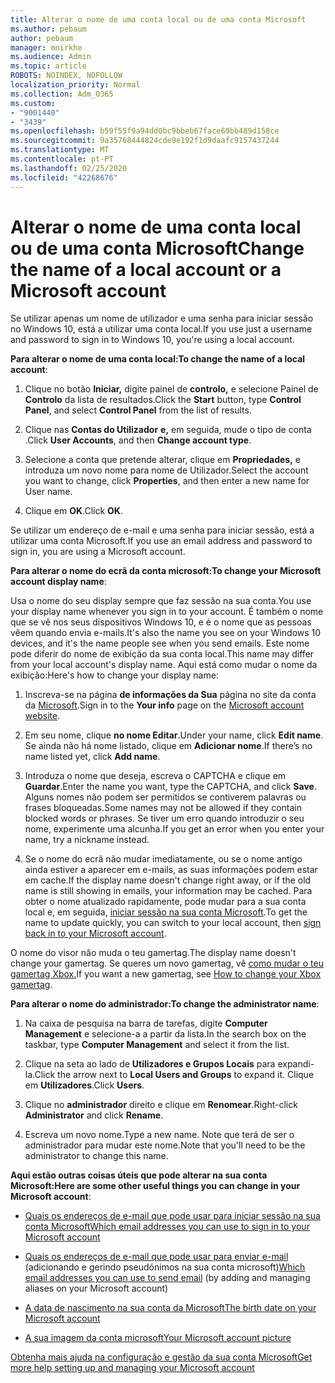 ```yaml
---
title: Alterar o nome de uma conta local ou de uma conta Microsoft
ms.author: pebaum
author: pebaum
manager: mnirkhe
ms.audience: Admin
ms.topic: article
ROBOTS: NOINDEX, NOFOLLOW
localization_priority: Normal
ms.collection: Adm_O365
ms.custom:
- "9001440"
- "3439"
ms.openlocfilehash: b59f55f9a94dd0bc9bbeb67face69bb489d158ce
ms.sourcegitcommit: 9a35768444824cde9e192f1d9daafc9157437244
ms.translationtype: MT
ms.contentlocale: pt-PT
ms.lasthandoff: 02/25/2020
ms.locfileid: "42268676"
---
```

# <a name="change-the-name-of-a-local-account-or-a-microsoft-account"></a><span data-ttu-id="62b33-102">Alterar o nome de uma conta local ou de uma conta Microsoft</span><span class="sxs-lookup"><span data-stu-id="62b33-102">Change the name of a local account or a Microsoft account</span></span>

<span data-ttu-id="62b33-103">Se utilizar apenas um nome de utilizador e uma senha para iniciar sessão no Windows 10, está a utilizar uma conta local.</span><span class="sxs-lookup"><span data-stu-id="62b33-103">If you use just a username and password to sign in to Windows 10, you're using a local account.</span></span> 

<span data-ttu-id="62b33-104">**Para alterar o nome de uma conta local:**</span><span class="sxs-lookup"><span data-stu-id="62b33-104">**To change the name of a local account**:</span></span>

1. <span data-ttu-id="62b33-105">Clique no botão **Iniciar,** digite painel de **controlo,** e selecione Painel de **Controlo** da lista de resultados.</span><span class="sxs-lookup"><span data-stu-id="62b33-105">Click the **Start** button, type **Control Panel**, and select **Control Panel** from the list of results.</span></span>

2. <span data-ttu-id="62b33-106">Clique nas **Contas do Utilizador** **e,** em seguida, mude o tipo de conta .</span><span class="sxs-lookup"><span data-stu-id="62b33-106">Click **User Accounts**, and then **Change account type**.</span></span>

3. <span data-ttu-id="62b33-107">Selecione a conta que pretende alterar, clique em **Propriedades,** e introduza um novo nome para nome de Utilizador.</span><span class="sxs-lookup"><span data-stu-id="62b33-107">Select the account you want to change, click **Properties**, and then enter a new name for User name.</span></span>

4. <span data-ttu-id="62b33-108">Clique em **OK**.</span><span class="sxs-lookup"><span data-stu-id="62b33-108">Click **OK**.</span></span>

<span data-ttu-id="62b33-109">Se utilizar um endereço de e-mail e uma senha para iniciar sessão, está a utilizar uma conta Microsoft.</span><span class="sxs-lookup"><span data-stu-id="62b33-109">If you use an email address and password to sign in, you are using a Microsoft account.</span></span>

<span data-ttu-id="62b33-110">**Para alterar o nome do ecrã da conta microsoft:**</span><span class="sxs-lookup"><span data-stu-id="62b33-110">**To change your Microsoft account display name**:</span></span>

<span data-ttu-id="62b33-111">Usa o nome do seu display sempre que faz sessão na sua conta.</span><span class="sxs-lookup"><span data-stu-id="62b33-111">You use your display name whenever you sign in to your account.</span></span> <span data-ttu-id="62b33-112">É também o nome que se vê nos seus dispositivos Windows 10, e é o nome que as pessoas vêem quando envia e-mails.</span><span class="sxs-lookup"><span data-stu-id="62b33-112">It's also the name you see on your Windows 10 devices, and it's the name people see when you send emails.</span></span> <span data-ttu-id="62b33-113">Este nome pode diferir do nome de exibição da sua conta local.</span><span class="sxs-lookup"><span data-stu-id="62b33-113">This name may differ from your local account's display name.</span></span> <span data-ttu-id="62b33-114">Aqui está como mudar o nome da exibição:</span><span class="sxs-lookup"><span data-stu-id="62b33-114">Here's how to change your display name:</span></span>

1. <span data-ttu-id="62b33-115">Inscreva-se na página **de informações da Sua** página no site da conta da [Microsoft](https://account.microsoft.com/).</span><span class="sxs-lookup"><span data-stu-id="62b33-115">Sign in to the **Your info** page on the [Microsoft account website](https://account.microsoft.com/).</span></span>

2. <span data-ttu-id="62b33-116">Em seu nome, clique **no nome Editar**.</span><span class="sxs-lookup"><span data-stu-id="62b33-116">Under your name, click **Edit name**.</span></span> <span data-ttu-id="62b33-117">Se ainda não há nome listado, clique em **Adicionar nome**.</span><span class="sxs-lookup"><span data-stu-id="62b33-117">If there’s no name listed yet, click **Add name**.</span></span> 

3. <span data-ttu-id="62b33-118">Introduza o nome que deseja, escreva o CAPTCHA e clique em **Guardar**.</span><span class="sxs-lookup"><span data-stu-id="62b33-118">Enter the name you want, type the CAPTCHA, and click **Save**.</span></span> <span data-ttu-id="62b33-119">Alguns nomes não podem ser permitidos se contiverem palavras ou frases bloqueadas.</span><span class="sxs-lookup"><span data-stu-id="62b33-119">Some names may not be allowed if they contain blocked words or phrases.</span></span> <span data-ttu-id="62b33-120">Se tiver um erro quando introduzir o seu nome, experimente uma alcunha.</span><span class="sxs-lookup"><span data-stu-id="62b33-120">If you get an error when you enter your name, try a nickname instead.</span></span>

4. <span data-ttu-id="62b33-121">Se o nome do ecrã não mudar imediatamente, ou se o nome antigo ainda estiver a aparecer em e-mails, as suas informações podem estar em cache.</span><span class="sxs-lookup"><span data-stu-id="62b33-121">If the display name doesn't change right away, or if the old name is still showing in emails, your information may be cached.</span></span> <span data-ttu-id="62b33-122">Para obter o nome atualizado rapidamente, pode mudar para a sua conta local e, em seguida, [iniciar sessão na sua conta Microsoft](https://account.microsoft.com/).</span><span class="sxs-lookup"><span data-stu-id="62b33-122">To get the name to update quickly, you can switch to your local account, then [sign back in to your Microsoft account](https://account.microsoft.com/).</span></span>

<span data-ttu-id="62b33-123">O nome do visor não muda o teu gamertag.</span><span class="sxs-lookup"><span data-stu-id="62b33-123">The display name doesn't change your gamertag.</span></span> <span data-ttu-id="62b33-124">Se queres um novo gamertag, vê [como mudar o teu gamertag Xbox.](https://support.xbox.com/id-ID/account-management/change-xbox-live-gamertag)</span><span class="sxs-lookup"><span data-stu-id="62b33-124">If you want a new gamertag, see [How to change your Xbox gamertag](https://support.xbox.com/id-ID/account-management/change-xbox-live-gamertag).</span></span>

<span data-ttu-id="62b33-125">**Para alterar o nome do administrador:**</span><span class="sxs-lookup"><span data-stu-id="62b33-125">**To change the administrator name**:</span></span>

1. <span data-ttu-id="62b33-126">Na caixa de pesquisa na barra de tarefas, digite **Computer Management** e selecione-a a partir da lista.</span><span class="sxs-lookup"><span data-stu-id="62b33-126">In the search box on the taskbar, type **Computer Management** and select it from the list.</span></span>

2. <span data-ttu-id="62b33-127">Clique na seta ao lado de **Utilizadores e Grupos Locais** para expandi-la.</span><span class="sxs-lookup"><span data-stu-id="62b33-127">Click the arrow next to **Local Users and Groups** to expand it.</span></span> <span data-ttu-id="62b33-128">Clique em **Utilizadores**.</span><span class="sxs-lookup"><span data-stu-id="62b33-128">Click **Users**.</span></span>

3. <span data-ttu-id="62b33-129">Clique no **administrador** direito e clique em **Renomear**.</span><span class="sxs-lookup"><span data-stu-id="62b33-129">Right-click **Administrator** and click **Rename**.</span></span>

4. <span data-ttu-id="62b33-130">Escreva um novo nome.</span><span class="sxs-lookup"><span data-stu-id="62b33-130">Type a new name.</span></span> <span data-ttu-id="62b33-131">Note que terá de ser o administrador para mudar este nome.</span><span class="sxs-lookup"><span data-stu-id="62b33-131">Note that you'll need to be the administrator to change this name.</span></span>

<span data-ttu-id="62b33-132">**Aqui estão outras coisas úteis que pode alterar na sua conta Microsoft:**</span><span class="sxs-lookup"><span data-stu-id="62b33-132">**Here are some other useful things you can change in your Microsoft account**:</span></span>

- [<span data-ttu-id="62b33-133">Quais os endereços de e-mail que pode usar para iniciar sessão na sua conta Microsoft</span><span class="sxs-lookup"><span data-stu-id="62b33-133">Which email addresses you can use to sign in to your Microsoft account</span></span>](https://support.microsoft.com/help/4026162)

- <span data-ttu-id="62b33-134">[Quais os endereços de e-mail que pode usar para enviar e-mail](https://support.microsoft.com/help/12407) (adicionando e gerindo pseudónimos na sua conta microsoft)</span><span class="sxs-lookup"><span data-stu-id="62b33-134">[Which email addresses you can use to send email](https://support.microsoft.com/help/12407) (by adding and managing aliases on your Microsoft account)</span></span>

- [<span data-ttu-id="62b33-135">A data de nascimento na sua conta da Microsoft</span><span class="sxs-lookup"><span data-stu-id="62b33-135">The birth date on your Microsoft account</span></span>](https://support.microsoft.com/help/12411)

- [<span data-ttu-id="62b33-136">A sua imagem da conta microsoft</span><span class="sxs-lookup"><span data-stu-id="62b33-136">Your Microsoft account picture</span></span>](https://support.microsoft.com/help/4026790)

[<span data-ttu-id="62b33-137">Obtenha mais ajuda na configuração e gestão da sua conta Microsoft</span><span class="sxs-lookup"><span data-stu-id="62b33-137">Get more help setting up and managing your Microsoft account</span></span>](https://support.microsoft.com/hub/4294457/microsoft-account-help#manage-account)
